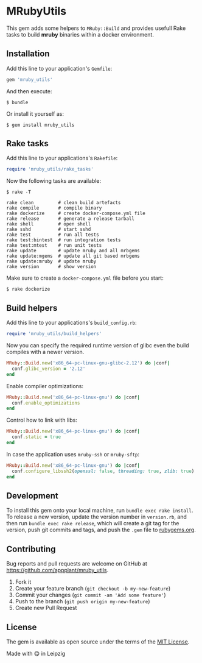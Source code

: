 # MRubyUtils

This gem adds some helpers to `MRuby::Build` and provides usefull Rake tasks to build __mruby__ binaries within a docker environment.

## Installation

Add this line to your application's `Gemfile`:

```ruby
gem 'mruby_utils'
```

And then execute:

    $ bundle

Or install it yourself as:

    $ gem install mruby_utils

## Rake tasks

Add this line to your applications's `Rakefile`:

```ruby
require 'mruby_utils/rake_tasks'
```

Now the following tasks are available:

    $ rake -T

    rake clean         # clean build artefacts
    rake compile       # compile binary
    rake dockerize     # create docker-compose.yml file
    rake release       # generate a release tarball
    rake shell         # open shell
    rake sshd          # start sshd
    rake test          # run all tests
    rake test:bintest  # run integration tests
    rake test:mtest    # run unit tests
    rake update        # update mruby and all mrbgems
    rake update:mgems  # update all git based mrbgems
    rake update:mruby  # update mruby
    rake version       # show version

Make sure to create a `docker-compose.yml` file before you start:

    $ rake dockerize

## Build helpers

Add this line to your applications's `build_config.rb`:

```ruby
require 'mruby_utils/build_helpers'
```

Now you can specify the required runtime version of glibc even the build compiles with a newer version.

```ruby
MRuby::Build.new('x86_64-pc-linux-gnu-glibc-2.12') do |conf|
  conf.glibc_version = '2.12'
end
```

Enable compiler optimizations:

```ruby
MRuby::Build.new('x86_64-pc-linux-gnu') do |conf|
  conf.enable_optimizations
end
```

Control how to link with libs:

```ruby
MRuby::Build.new('x86_64-pc-linux-gnu') do |conf|
  conf.static = true
end
```

In case the application uses `mruby-ssh` or `mruby-sftp`:

```ruby
MRuby::Build.new('x86_64-pc-linux-gnu') do |conf|
  conf.configure_libssh2(openssl: false, threading: true, zlib: true)
end
```

## Development

To install this gem onto your local machine, run `bundle exec rake install`. To release a new version, update the version number in `version.rb`, and then run `bundle exec rake release`, which will create a git tag for the version, push git commits and tags, and push the `.gem` file to [rubygems.org](https://rubygems.org).

## Contributing

Bug reports and pull requests are welcome on GitHub at https://github.com/appplant/mruby_utils.

1. Fork it
2. Create your feature branch (`git checkout -b my-new-feature`)
3. Commit your changes (`git commit -am 'Add some feature'`)
4. Push to the branch (`git push origin my-new-feature`)
5. Create new Pull Request

## License

The gem is available as open source under the terms of the [MIT License](https://opensource.org/licenses/MIT).

Made with :yum: in Leipzig
